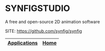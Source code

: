 # SYNFIGSTUDIO
 
 A free and open-source 2D animation software
 
 SITE: https://github.com/synfig/synfig

 | [Applications](https://portable-linux-apps.github.io/apps.html) | [Home](https://portable-linux-apps.github.io)
 | --- | --- |
